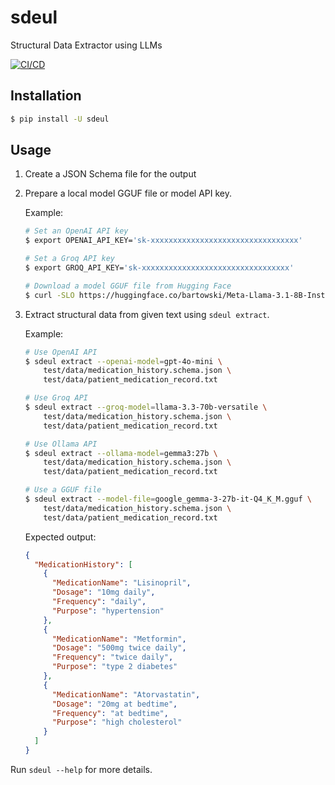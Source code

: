 sdeul
=====

Structural Data Extractor using LLMs

[![CI/CD](https://github.com/dceoy/sdeul/actions/workflows/ci.yml/badge.svg)](https://github.com/dceoy/sdeul/actions/workflows/ci.yml)

Installation
------------

```sh
$ pip install -U sdeul
```

Usage
-----

1.  Create a JSON Schema file for the output

2.  Prepare a local model GGUF file or model API key.

    Example:

    ```sh
    # Set an OpenAI API key
    $ export OPENAI_API_KEY='sk-xxxxxxxxxxxxxxxxxxxxxxxxxxxxxxxxx'

    # Set a Groq API key
    $ export GROQ_API_KEY='sk-xxxxxxxxxxxxxxxxxxxxxxxxxxxxxxxxx'

    # Download a model GGUF file from Hugging Face
    $ curl -SLO https://huggingface.co/bartowski/Meta-Llama-3.1-8B-Instruct-GGUF/resolve/main/Meta-Llama-3.1-8B-Instruct-Q6_K_L.gguf
    ```

3.  Extract structural data from given text using `sdeul extract`.

    Example:

    ```sh
    # Use OpenAI API
    $ sdeul extract --openai-model=gpt-4o-mini \
        test/data/medication_history.schema.json \
        test/data/patient_medication_record.txt

    # Use Groq API
    $ sdeul extract --groq-model=llama-3.3-70b-versatile \
        test/data/medication_history.schema.json \
        test/data/patient_medication_record.txt

    # Use Ollama API
    $ sdeul extract --ollama-model=gemma3:27b \
        test/data/medication_history.schema.json \
        test/data/patient_medication_record.txt

    # Use a GGUF file
    $ sdeul extract --model-file=google_gemma-3-27b-it-Q4_K_M.gguf \
        test/data/medication_history.schema.json \
        test/data/patient_medication_record.txt
    ```

    Expected output:

    ```json
    {
      "MedicationHistory": [
        {
          "MedicationName": "Lisinopril",
          "Dosage": "10mg daily",
          "Frequency": "daily",
          "Purpose": "hypertension"
        },
        {
          "MedicationName": "Metformin",
          "Dosage": "500mg twice daily",
          "Frequency": "twice daily",
          "Purpose": "type 2 diabetes"
        },
        {
          "MedicationName": "Atorvastatin",
          "Dosage": "20mg at bedtime",
          "Frequency": "at bedtime",
          "Purpose": "high cholesterol"
        }
      ]
    }
    ```

Run `sdeul --help` for more details.
